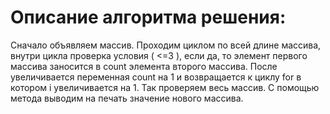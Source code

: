 # Описание алгоритма решения:

Сначало объявляем массив. 
Проходим циклом по всей длине массива, внутри цикла проверка условия ( <=3 ), если да, то элемент первого массива заносится в count элемента второго массива. После увеличивается переменная count на 1 и возвращается к циклу for в котором i увеличивается на 1. Так проверяем весь массив. 
С помощью метода выводим на печать значение нового массива. 